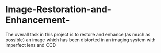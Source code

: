 # Image-Restoration-and-Enhancement-
The overall task in this project is to restore and enhance (as much as possible) an image which has been distorted in an imaging system with imperfect lens and CCD
